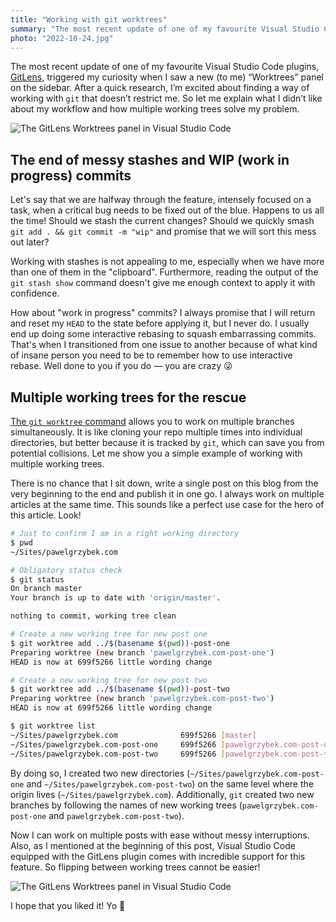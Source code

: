```yaml
---
title: "Working with git worktrees"
summary: "The most recent update of one of my favourite Visual Studio Code plugins, GitLens, triggered my curiosity when I saw a new (to me) “Worktrees” panel on the sidebar. After a quick research, I’m excited about finding a way of working with git that doesn’t restrict me."
photo: "2022-10-24.jpg"
---
```


The most recent update of one of my favourite Visual Studio Code plugins, [GitLens](https://marketplace.visualstudio.com/items?itemName=eamodio.gitlens), triggered my curiosity when I saw a new (to me) “Worktrees” panel on the sidebar. After a quick research, I’m excited about finding a way of working with `git` that doesn’t restrict me. So let me explain what I didn’t like about my workflow and how multiple working trees solve my problem.

![The GitLens Worktrees panel in Visual Studio Code](/photos/2022-10-24-1.png)

## The end of messy stashes and WIP (work in progress) commits

Let's say that we are halfway through the feature, intensely focused on a task, when a critical bug needs to be fixed out of the blue. Happens to us all the time! Should we stash the current changes? Should we quickly smash `git add . && git commit -m "wip"` and promise that we will sort this mess out later?

Working with stashes is not appealing to me, especially when we have more than one of them in the "clipboard". Furthermore, reading the output of the `git stash show` command doesn't give me enough context to apply it with confidence.

How about "work in progress" commits? I always promise that I will return and reset my `HEAD` to the state before applying it, but I never do. I usually end up doing some interactive rebasing to squash embarrassing commits. That's when I transitioned from one issue to another because of what kind of insane person you need to be to remember how to use interactive rebase. Well done to you if you do — you are crazy 😜


## Multiple working trees for the rescue

[The `git worktree` command](https://git-scm.com/docs/git-worktree) allows you to work on multiple branches simultaneously. It is like cloning your repo multiple times into individual directories, but better because it is tracked by `git`, which can save you from potential collisions. Let me show you a simple example of working with multiple working trees.

There is no chance that I sit down, write a single post on this blog from the very beginning to the end and publish it in one go. I always work on multiple articles at the same time. This sounds like a perfect use case for the hero of this article. Look!

```bash
# Just to confirm I am in a right working directory
$ pwd
~/Sites/pawelgrzybek.com
```

```bash
# Obligatory status check
$ git status
On branch master
Your branch is up to date with 'origin/master'.

nothing to commit, working tree clean
```

```bash
# Create a new working tree for new post one
$ git worktree add ../$(basename $(pwd))-post-one
Preparing worktree (new branch 'pawelgrzybek.com-post-one')
HEAD is now at 699f5266 little wording change

# Create a new working tree for new post two
$ git worktree add ../$(basename $(pwd))-post-two
Preparing worktree (new branch 'pawelgrzybek.com-post-two')
HEAD is now at 699f5266 little wording change
```

```bash
$ git worktree list
~/Sites/pawelgrzybek.com              699f5266 [master]
~/Sites/pawelgrzybek.com-post-one     699f5266 [pawelgrzybek.com-post-one]
~/Sites/pawelgrzybek.com-post-two     699f5266 [pawelgrzybek.com-post-two]
```

By doing so, I created two new directories (`~/Sites/pawelgrzybek.com-post-one` and `~/Sites/pawelgrzybek.com-post-two`) on the same level where the origin lives (`~/Sites/pawelgrzybek.com`). Additionally, `git` created two new branches by following the names of new working trees (`pawelgrzybek.com-post-one` and `pawelgrzybek.com-post-two`).

Now I can work on multiple posts with ease without messy interruptions. Also, as I mentioned at the beginning of this post, Visual Studio Code equipped with the GitLens plugin comes with incredible support for this feature. So flipping between working trees cannot be easier!

![The GitLens Worktrees panel in Visual Studio Code](/photos/2022-10-24-2.png)

I hope that you liked it! Yo 👊
